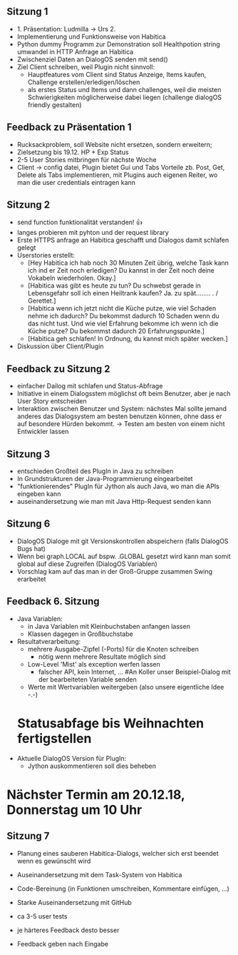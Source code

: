 ## Sitzung 1
- 1\. Präsentation: Ludmilla -> Urs 2.
- Implementierung und Funktionsweise von Habitica
- Python dummy Programm zur Demonstration soll Healthpotion string umwandel in HTTP Anfrage an Habitica
- Zwischenziel Daten an DialogOS senden mit send()
- Ziel Client schreiben, weil Plugin nicht sinnvoll:
  - Hauptfeatures vom Client sind Status Anzeige, Items kaufen, Challenge erstellen/erledigen/löschen
  - als erstes Status und Items und dann challenges, weil die meisten Schwierigkeiten möglicherweise dabei liegen (challenge dialogOS friendly gestalten)
## Feedback zu Präsentation 1
- Rucksackproblem, soll Website nicht ersetzen, sondern erweitern;
- Zielsetzung bis 19.12. HP + Exp Status
- 2-5 User Stories mitbringen für nächste Woche 
- Client -> config datei, Plugin bietet Gui und Tabs Vorteile zb. Post, Get, Delete als Tabs implementieren, mit Plugins auch eigenen Reiter, wo man die user credentials eintragen kann 
## Sitzung 2
- send function funktionalität verstanden! :thumbsup:
- langes probieren mit pyhton und der request library 
- Erste HTTPS anfrage an Habitica geschafft und Dialogos damit schlafen gelegt
- Userstories erstellt:
  - [Hey Habitica ich hab noch 30 Minuten Zeit übrig, welche Task kann ich ind er Zeit noch erledigen?
    Du kannst in der Zeit noch deine Vokabeln wiederholen.
    Okay.]   
  - [Habitica was gibt es heute zu tun? 
     Du schwebst gerade in Lebensgefahr soll ich einen Heiltrank kaufen?
     Ja.
     zu spät........ . / Gerettet.]
  - [Habitica wenn ich jetzt nicht die Küche putze, wie viel Schaden nehme ich dadurch? 
     Du bekommst dadurch 10 Schaden wenn du das nicht tust.
     Und wie viel Erfahrung bekomme ich wenn ich die Küche putze?
     Du bekommst dadurch 20 Erfahrungspunkte.]
  - [Habitica geh schlafen!
     In Ordnung, du kannst mich später wecken.]
- Diskussion über Client/Plugin

## Feedback zu Sitzung 2
 - einfacher Dailog mit schlafen und Status-Abfrage 
 - Initiative in einem Dialogsstem möglichst oft beim Benutzer, aber je nach User Story entscheiden
 - Interaktion zwischen Benutzer und System: nächstes Mal sollte jemand anderes das Dialogsystem am besten benutzen können, ohne dass er auf besondere Hürden bekommt. -> Testen am besten von einem nicht Entwickler lassen
 
## Sitzung 3
- entschieden Großteil des PlugIn in Java zu schreiben
- In Grundstrukturen der Java-Programmierung eingearbeitet
- "funktionierendes" PlugIn für Jython als auch Java, wo man die APIs eingeben kann
- auseinandersetzung wie man mit Java Http-Request senden kann

## Sitzung 6
- DialogOS Dialoge mit git Versionskontrollen abspeichern (falls DialogOS Bugs hat)
- Wenn bei graph.LOCAL auf bspw. .GLOBAL gesetzt wird kann man somit global auf diese Zugreifen (DialogOS Variablen)
- Vorschlag kam auf das man in der Groß-Gruppe zusammen Swing erarbeitet

## Feedback 6. Sitzung
- Java Variablen:
  - in Java Variablen mit Kleinbuchstaben anfangen lassen
  - Klassen dagegen in Großbuchstabe
- Resultatverarbeitung:
  - mehrere Ausgabe-Zipfel (-Ports) für die Knoten schreiben
    - nötig wenn mehrere Resultate möglich sind
  - Low-Level 'Mist' als exception werfen lassen
    - falscher API, kein Internet, ...
#An Koller unser Beispiel-Dialog mit der bearbeiteten Variable senden
  - Werte mit Wertvariablen weitergeben (also unsere eigentliche Idee -.-)
  # Statusabfage bis Weihnachten fertigstellen
- Aktuelle DialogOS Version für PlugIn:
  - Jython auskommentieren soll dies beheben
# Nächster Termin am 20.12.18, Donnerstag um 10 Uhr

## Sitzung 7
- Planung eines sauberen Habitica-Dialogs, welcher sich erst beendet wenn es gewünscht wird
- Auseinandersetzung mit dem Task-System von Habitica
- Code-Bereinung (in Funktionen umschreiben, Kommentare einfügen, ...)
- Starke Auseinandersetzung mit GitHub


- ca 3-5 user tests
- je härteres Feedback desto besser
- Feedback geben nach Eingabe
